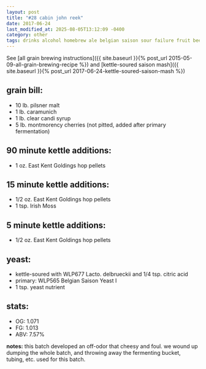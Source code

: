 ```yaml
---
layout: post
title: "#28 cabin john reek"
date: 2017-06-24
last_modified_at: 2025-08-05T13:12:09 -0400
category: other
tags: drinks alcohol homebrew ale belgian saison sour failure fruit beer
---
```

See  [all grain brewing instructions]({{ site.baseurl }}{% post_url 2015-05-09-all-grain-brewing-recipe %}) and
[kettle-soured saison mash]({{ site.baseurl }}{% post_url 2017-06-24-kettle-soured-saison-mash %})

## grain bill:
* 10 lb. pilsner malt
* 1 lb. caramunich
* 1 lb. clear candi syrup
* 5 lb. montmorency cherries (not pitted, added after primary fermentation)

## 90 minute kettle additions:
* 1 oz. East Kent Goldings hop pellets

## 15 minute kettle additions:
* 1/2 oz. East Kent Goldings hop pellets
* 1 tsp. Irish Moss

## 5 minute kettle additions:
* 1/2 oz. East Kent Goldings hop pellets

## yeast:
* kettle-soured with WLP677 Lacto. delbrueckii and 1/4 tsp. citric acid
* primary: WLP565 Belgian Saison Yeast I
* 1 tsp. yeast nutrient

## stats:
* OG: 1.071
* FG: 1.013
* ABV: 7.57%

**notes:**
this batch developed an off-odor that cheesy and foul. we wound up dumping the whole batch, and
throwing away the fermenting bucket, tubing, etc. used for this batch.
